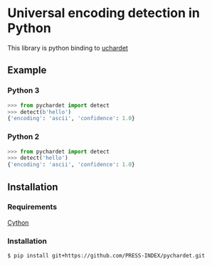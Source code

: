 # Universal encoding detection in Python
This library is python binding to [uchardet](https://github.com/BYVoid/uchardet)
## Example
### Python 3
```python
>>> from pychardet import detect
>>> detect(b'hello')
{'encoding': 'ascii', 'confidence': 1.0}
```
### Python 2
```python
>>> from pychardet import detect
>>> detect('hello')
{'encoding': 'ascii', 'confidence': 1.0}
```
## Installation

### Requirements
[Cython](http://docs.cython.org/src/quickstart/install.html)

### Installation
```bash
$ pip install git+https://github.com/PRESS-INDEX/pychardet.git
```